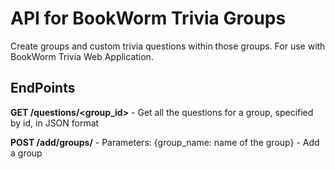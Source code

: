 # API for BookWorm Trivia Groups
Create groups and custom trivia questions within those groups.
For use with BookWorm Trivia Web Application.

## EndPoints
**GET /questions/<group_id>** - 
Get all the questions for a group, specified by id, in JSON format

**POST /add/groups/** - Parameters: {group_name: name of the group} - 
Add a group 
